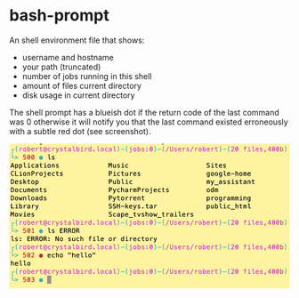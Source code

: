 # bash-prompt

An shell environment file that shows:

- username and hostname
- your path (truncated) 
- number of jobs running in this shell
- amount of files current directory
- disk usage in current directory

The shell prompt has a blueish dot if the return code of the last command was 0 otherwise it will notify you that the last command existed erroneously with a subtle red dot (see screenshot).

![Example](https://github.com/masikh/bash-prompt/blob/master/example.png)
